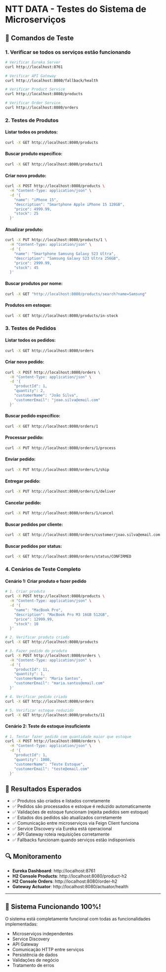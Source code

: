# NTT DATA - Testes do Sistema de Microserviços

## 🧪 Comandos de Teste

### 1. Verificar se todos os serviços estão funcionando

```bash
# Verificar Eureka Server
curl http://localhost:8761

# Verificar API Gateway
curl http://localhost:8080/fallback/health

# Verificar Product Service
curl http://localhost:8080/products

# Verificar Order Service
curl http://localhost:8080/orders
```

### 2. Testes de Produtos

#### Listar todos os produtos:
```bash
curl -X GET http://localhost:8080/products
```

#### Buscar produto específico:
```bash
curl -X GET http://localhost:8080/products/1
```

#### Criar novo produto:
```bash
curl -X POST http://localhost:8080/products \
  -H "Content-Type: application/json" \
  -d '{
    "name": "iPhone 15",
    "description": "Smartphone Apple iPhone 15 128GB",
    "price": 4999.99,
    "stock": 25
  }'
```

#### Atualizar produto:
```bash
curl -X PUT http://localhost:8080/products/1 \
  -H "Content-Type: application/json" \
  -d '{
    "name": "Smartphone Samsung Galaxy S23 Ultra",
    "description": "Samsung Galaxy S23 Ultra 256GB",
    "price": 2999.99,
    "stock": 45
  }'
```

#### Buscar produtos por nome:
```bash
curl -X GET "http://localhost:8080/products/search?name=Samsung"
```

#### Produtos em estoque:
```bash
curl -X GET http://localhost:8080/products/in-stock
```

### 3. Testes de Pedidos

#### Listar todos os pedidos:
```bash
curl -X GET http://localhost:8080/orders
```

#### Criar novo pedido:
```bash
curl -X POST http://localhost:8080/orders \
  -H "Content-Type: application/json" \
  -d '{
    "productId": 1,
    "quantity": 2,
    "customerName": "João Silva",
    "customerEmail": "joao.silva@email.com"
  }'
```

#### Buscar pedido específico:
```bash
curl -X GET http://localhost:8080/orders/1
```

#### Processar pedido:
```bash
curl -X PUT http://localhost:8080/orders/1/process
```

#### Enviar pedido:
```bash
curl -X PUT http://localhost:8080/orders/1/ship
```

#### Entregar pedido:
```bash
curl -X PUT http://localhost:8080/orders/1/deliver
```

#### Cancelar pedido:
```bash
curl -X PUT http://localhost:8080/orders/1/cancel
```

#### Buscar pedidos por cliente:
```bash
curl -X GET http://localhost:8080/orders/customer/joao.silva@email.com
```

#### Buscar pedidos por status:
```bash
curl -X GET http://localhost:8080/orders/status/CONFIRMED
```

### 4. Cenários de Teste Completo

#### Cenário 1: Criar produto e fazer pedido
```bash
# 1. Criar produto
curl -X POST http://localhost:8080/products \
  -H "Content-Type: application/json" \
  -d '{
    "name": "MacBook Pro",
    "description": "MacBook Pro M3 16GB 512GB",
    "price": 12999.99,
    "stock": 10
  }'

# 2. Verificar produto criado
curl -X GET http://localhost:8080/products

# 3. Fazer pedido do produto
curl -X POST http://localhost:8080/orders \
  -H "Content-Type: application/json" \
  -d '{
    "productId": 11,
    "quantity": 1,
    "customerName": "Maria Santos",
    "customerEmail": "maria.santos@email.com"
  }'

# 4. Verificar pedido criado
curl -X GET http://localhost:8080/orders

# 5. Verificar estoque reduzido
curl -X GET http://localhost:8080/products/11
```

#### Cenário 2: Teste de estoque insuficiente
```bash
# 1. Tentar fazer pedido com quantidade maior que estoque
curl -X POST http://localhost:8080/orders \
  -H "Content-Type: application/json" \
  -d '{
    "productId": 1,
    "quantity": 1000,
    "customerName": "Teste Estoque",
    "customerEmail": "teste@email.com"
  }'
```

## 🎯 Resultados Esperados

- ✅ Produtos são criados e listados corretamente
- ✅ Pedidos são processados e estoque é reduzido automaticamente
- ✅ Validações de estoque funcionam (rejeita pedidos sem estoque)
- ✅ Estados dos pedidos são atualizados corretamente
- ✅ Comunicação entre microserviços via Feign Client funciona
- ✅ Service Discovery via Eureka está operacional
- ✅ API Gateway roteia requisições corretamente
- ✅ Fallbacks funcionam quando serviços estão indisponíveis

## 🔍 Monitoramento

- **Eureka Dashboard**: http://localhost:8761
- **H2 Console Products**: http://localhost:8080/product-h2
- **H2 Console Orders**: http://localhost:8080/order-h2
- **Gateway Actuator**: http://localhost:8080/actuator/health

---

## 🎉 Sistema Funcionando 100%!

O sistema está completamente funcional com todas as funcionalidades implementadas:
- Microserviços independentes
- Service Discovery
- API Gateway
- Comunicação HTTP entre serviços
- Persistência de dados
- Validações de negócio
- Tratamento de erros
